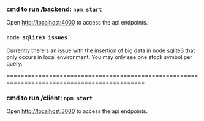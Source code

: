 ### cmd to run /backend: `npm start`
Open [http://localhost:4000](http://localhost:4000) to access the api endpoints.

### `node sqlite3 issues`
Currently there's an issue with the insertion of big data in node sqlite3 that only occurs in local environment.
You may only see one stock symbol per query.

=============================================================================================

### cmd to run /client: `npm start`
Open [http://localhost:3000](http://localhost:3000) to access the api endpoints.
